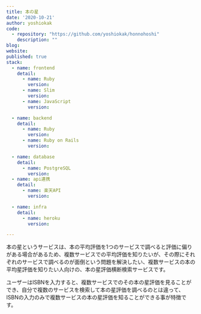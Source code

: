 ```yaml
---
title: 本の星 
date: '2020-10-21'
author: yoshiokak
code: 
  - repository: "https://github.com/yoshiokak/honnohoshi"
    description: ""
blog:
website:
published: true
stack:
  - name: frontend
    detail:
      - name: Ruby
        version: 
      - name: Slim
        version: 
      - name: JavaScript
        version:

  - name: backend
    detail:
      - name: Ruby
        version: 
      - name: Ruby on Rails
        version: 

  - name: database
    detail:
      - name: PostgreSQL
        version: 
  - name: api連携
    detail:
      - name: 楽天API
        version: 

  - name: infra
    detail:
      - name: heroku
        version: 

---
```



本の星というサービスは、本の平均評価を1つのサービスで調べると評価に偏りがある場合があるため、複数サービスでの平均評価を知りたいが、その際にそれぞれのサービスで調べるのが面倒という問題を解決したい、複数サービスの本の平均星評価を知りたい人向けの、本の星評価横断検索サービスです。

ユーザーはISBNを入力すると、複数サービスでのその本の星評価を見ることができ、自分で複数のサービスを検索して本の星評価を調べるのとは違って、ISBNの入力のみで複数サービスの本の星評価を知ることができる事が特徴です。
